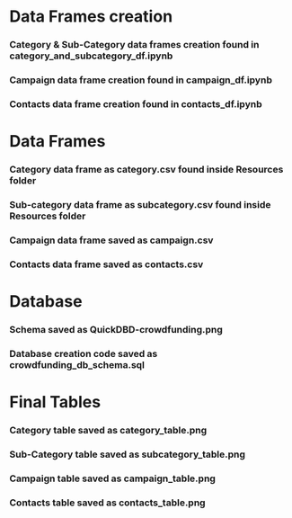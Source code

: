 # Data Frames creation
### Category & Sub-Category data frames creation found in category_and_subcategory_df.ipynb
### Campaign data frame creation found in campaign_df.ipynb
### Contacts data frame creation found in contacts_df.ipynb
# Data Frames
### Category data frame as category.csv found inside Resources folder
### Sub-category data frame as subcategory.csv found inside Resources folder
### Campaign data frame saved as campaign.csv
### Contacts data frame saved as contacts.csv
# Database
### Schema saved as QuickDBD-crowdfunding.png
### Database creation code saved as crowdfunding_db_schema.sql
# Final Tables
### Category table saved as category_table.png
### Sub-Category table saved as subcategory_table.png
### Campaign table saved as campaign_table.png
### Contacts table saved as contacts_table.png
